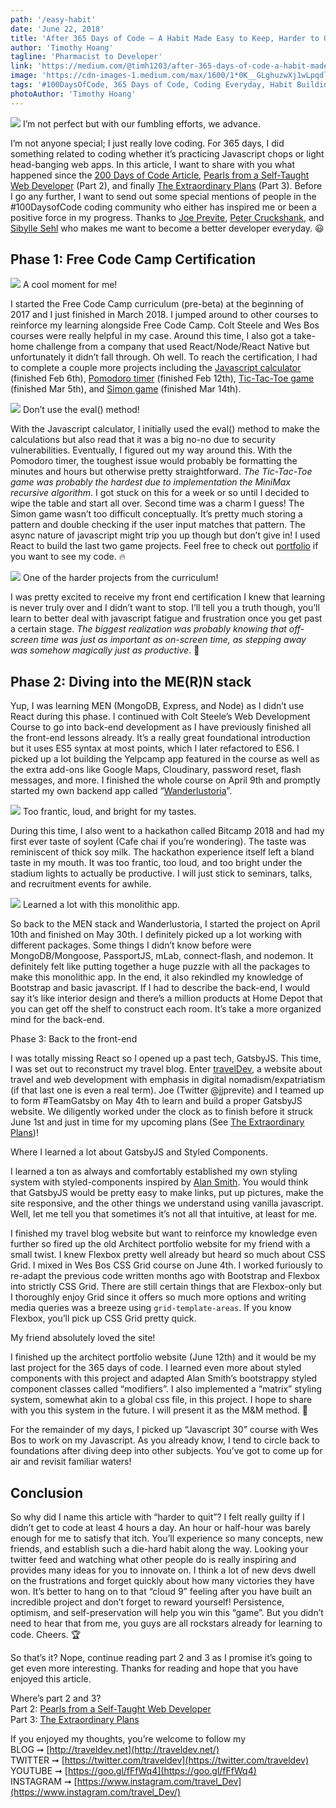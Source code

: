 ```yaml
---
path: '/easy-habit'
date: 'June 22, 2018'
title: 'After 365 Days of Code — A Habit Made Easy to Keep, Harder to Quit (Part 1 of 3)'
author: 'Timothy Hoang'
tagline: 'Pharmacist to Developer'
link: 'https://medium.com/@timh1203/after-365-days-of-code-a-habit-made-easy-to-keep-harder-to-quit-part-1-of-3-529706598e0d'
image: 'https://cdn-images-1.medium.com/max/1600/1*0K__GLghuzwXj1wLpqdlow.png'
tags: '#100DaysOfCode, 365 Days of Code, Coding Everyday, Habit Building'
photoAuthor: 'Timothy Hoang'
---
```


![](https://cdn-images-1.medium.com/max/1600/1*u6L5s4kSNzjxFcXiwlmhJA.png)
<span class="figcaption_hack">I’m not perfect but with our fumbling efforts, we advance.</span>

I’m not anyone special; I just really love coding. For 365 days, I did something
related to coding whether it’s practicing Javascript chops or light head-banging
web apps. In this article, I want to share with you what happened since the [200
Days of Code Article](https://medium.com/@timh1203/introduction-b64d03d47b39),
[Pearls from a Self-Taught Web
Developer](http://traveldev.net/developer-pearls)
(Part 2), and finally [The Extraordinary
Plans](http://traveldev.net/extraordinary-plans)
(Part 3). Before I go any further, I want to send out some special mentions of
people in the #100DaysofCode coding community who either has inspired me or been
a positive force in my progress. Thanks to [Joe
Previte](https://medium.com/@jjprevite), [Peter
Cruckshank](https://medium.com/@petecruckshank), and [Sibylle
Sehl](https://medium.com/@s_ibs) who makes me want to become a better developer
everyday. 😃

## Phase 1: Free Code Camp Certification

![](https://cdn-images-1.medium.com/max/1600/1*qXeO1wJA87MFXZi9KMIyAw.png)
<span class="figcaption_hack">A cool moment for me!</span>

I started the Free Code Camp curriculum (pre-beta) at the beginning of 2017 and
I just finished in March 2018. I jumped around to other courses to reinforce my
learning alongside Free Code Camp. Colt Steele and Wes Bos courses were really
helpful in my case. Around this time, I also got a take-home challenge from a
company that used React/Node/React Native but unfortunately it didn’t fall
through. Oh well. To reach the certification, I had to complete a couple more
projects including the [Javascript
calculator](https://timh1203.github.io/calculator-app) (finished Feb 6th),
[Pomodoro timer](https://timh1203.github.io/pomodoro-app/) (finished Feb 12th),
[Tic-Tac-Toe game](https://timh1203.github.io/tictactoe-game) (finished Mar
5th), and [Simon game](https://timh1203.github.io/simon-game) (finished Mar
14th).

![](https://cdn-images-1.medium.com/max/1600/1*gFEcqg-FVq5oj2dn2lM8WQ.png)
<span class="figcaption_hack">Don’t use the eval() method!</span>

With the Javascript calculator, I initially used the eval() method to make the
calculations but also read that it was a big no-no due to security
vulnerabilities. Eventually, I figured out my way around this. With the Pomodoro
timer, the toughest issue would probably be formatting the minutes and hours but
otherwise pretty straightforward. *The Tic-Tac-Toe game was probably the hardest
due to implementation the MiniMax recursive algorithm*. I got stuck on this for
a week or so until I decided to wipe the table and start all over. Second time
was a charm I guess! The Simon game wasn’t too difficult conceptually. It’s
pretty much storing a pattern and double checking if the user input matches that
pattern. The async nature of javascript might trip you up though but don’t give
in! I used React to build the last two game projects. Feel free to check out
[portfolio](http://timothyhoang.net/) if you want to see my code. 🔥

![](https://cdn-images-1.medium.com/max/1600/1*gUev-PYntv9MWibivjH52g.png)
<span class="figcaption_hack">One of the harder projects from the curriculum!</span>

I was pretty excited to receive my front end certification I knew that learning
is never truly over and I didn’t want to stop. I’ll tell you a truth though,
you’ll learn to better deal with javascript fatigue and frustration once you get
past a certain stage. *The biggest realization was probably knowing that
off-screen time was just as important as on-screen time, as stepping away was
somehow magically just as productive*. 🎩

## Phase 2: Diving into the ME(R)N stack

Yup, I was learning MEN (MongoDB, Express, and Node) as I didn’t use React
during this phase. I continued with Colt Steele’s Web Development Course to go
into back-end development as I have previously finished all the front-end
lessons already. It’s a really great foundational introduction but it uses ES5
syntax at most points, which I later refactored to ES6. I picked up a lot
building the Yelpcamp app featured in the course as well as the extra add-ons
like Google Maps, Cloudinary, password reset, flash messages, and more. I
finished the whole course on April 9th and promptly started my own backend app
called “[Wanderlustoria](https://wanderlustoria.herokuapp.com/)”.

![](https://cdn-images-1.medium.com/max/1600/1*noti08QguLnhiOOG6hx-wg.jpeg)
<span class="figcaption_hack">Too frantic, loud, and bright for my tastes.</span>

During this time, I also went to a hackathon called Bitcamp 2018 and had my
first ever taste of soylent (Cafe chai if you’re wondering). The taste was
reminiscent of thick soy milk. The hackathon experience itself left a bland
taste in my mouth. It was too frantic, too loud, and too bright under the
stadium lights to actually be productive. I will just stick to seminars, talks,
and recruitment events for awhile.

![](https://cdn-images-1.medium.com/max/1600/1*VxOHZ6jU2s8FLPp492Vm3g.png)
<span class="figcaption_hack">Learned a lot with this monolithic app.</span>

So back to the MEN stack and Wanderlustoria, I started the project on April 10th
and finished on May 30th. I definitely picked up a lot working with different
packages. Some things I didn’t know before were MongoDB/Mongoose, PassportJS,
mLab, connect-flash, and nodemon. It definitely felt like putting together a
huge puzzle with all the packages to make this monolithic app. In the end, it
also rekindled my knowledge of Bootstrap and basic javascript. If I had to
describe the back-end, I would say it’s like interior design and there’s a
million products at Home Depot that you can get off the shelf to construct each
room. It’s take a more organized mind for the back-end.

Phase 3: Back to the front-end

I was totally missing React so I opened up a past tech, GatsbyJS. This time, I
was set out to reconstruct my travel blog. Enter
[travelDev](http://traveldev.net/), a website about travel and web development
with emphasis in digital nomadism/expatriatism (if that last one is even a real
term). Joe (Twitter @jjprevite) and I teamed up to form #TeamGatsby on May 4th
to learn and build a proper GatsbyJS website. We diligently worked under the
clock as to finish before it struck June 1st and just in time for my upcoming
plans (See [The Extraordinary
Plans](http://traveldev.net/extraordinary-plans))!

<span class="figcaption_hack">Where I learned a lot about GatsbyJS and Styled Components.</span>

I learned a ton as always and comfortably established my own styling system with
styled-components inspired by [Alan
Smith](https://tech.decisiv.com/structuring-our-styled-components-part-i-2bf21fa64b28).
You would think that GatsbyJS would be pretty easy to make links, put up
pictures, make the site responsive, and the other things we understand using
vanilla javascript. Well, let me tell you that sometimes it’s not all that
intuitive, at least for me.

I finished my travel blog website but want to reinforce my knowledge even
further so fired up the old Architect portfolio website for my friend with a
small twist. I knew Flexbox pretty well already but heard so much about CSS
Grid. I mixed in Wes Bos CSS Grid course on June 4th. I worked furiously to
re-adapt the previous code written months ago with Bootstrap and Flexbox into
strictly CSS Grid. There are still certain things that are Flexbox-only but I
thoroughly enjoy Grid since it offers so much more options and writing media
queries was a breeze using `grid-template-areas`. If you know Flexbox, you’ll
pick up CSS Grid pretty quick.

<span class="figcaption_hack">My friend absolutely loved the site!</span>

I finished up the architect portfolio website (June 12th) and it would be my
last project for the 365 days of code. I learned even more about styled
components with this project and adapted Alan Smith’s bootstrappy styled
component classes called “modifiers”. I also implemented a “matrix” styling
system, somewhat akin to a global css file, in this project. I hope to share
with you this system in the future. I will present it as the M&M method. 🍬

For the remainder of my days, I picked up “Javascript 30” course with Wes Bos to
work on my Javascript. As you already know, I tend to circle back to foundations
after diving deep into other subjects. You’ve got to come up for air and revisit
familiar waters!

## Conclusion

So why did I name this article with “harder to quit”? I felt really guilty if I
didn’t get to code at least 4 hours a day. An hour or half-hour was barely
enough for me to satisfy that itch. You’ll experience so many concepts, new
friends, and establish such a die-hard habit along the way. Looking your twitter
feed and watching what other people do is really inspiring and provides many
ideas for you to innovate on. I think a lot of new devs dwell on the
frustrations and forget quickly about how many victories they have won. It’s
better to hang on to that “cloud 9” feeling after you have built an incredible
project and don’t forget to reward yourself! Persistence, optimism, and
self-preservation will help you win this “game”. But you didn’t need to hear
that from me, you guys are all rockstars already for learning to code. Cheers.
🏆

So that’s it? Nope, continue reading part 2 and 3 as I promise it’s going to get
even more interesting. Thanks for reading and hope that you have enjoyed this
article.

Where’s part 2 and 3?<br> Part 2: [Pearls from a Self-Taught Web
Developer](http://traveldev.net/developer-pearls)<br>
Part 3: [The Extraordinary
Plans](http://traveldev.net/extraordinary-plans)

If you enjoyed my thoughts, you’re welcome to follow my<br> BLOG ➞
[http://traveldev.net](http://traveldev.net/)<br> TWITTER ➞
[https://twitter.com/traveldev](https://twitter.com/traveldev) <br> YOUTUBE ➞
[https://goo.gl/fFfWq4](https://goo.gl/fFfWq4)<br> INSTAGRAM ➞
[https://www.instagram.com/travel_Dev](https://www.instagram.com/travel_Dev/)
